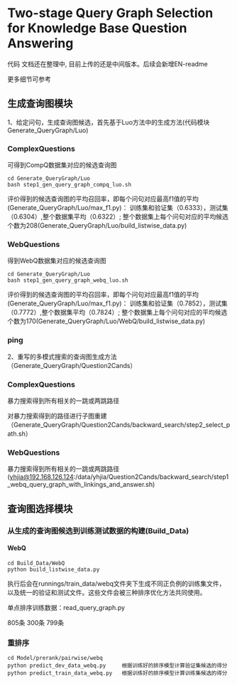 # Two-stage Query Graph Selection for Knowledge Base Question Answering

代码 文档还在整理中, 目前上传的还是中间版本。后续会新增EN-readme

更多细节可参考

## 生成查询图模块

1、给定问句，生成查询图候选，首先基于Luo方法中的生成方法(代码模块Generate_QueryGraph/Luo)

### ComplexQuestions
可得到CompQ数据集对应的候选查询图
```
cd Generate_QueryGraph/Luo
bash step1_gen_query_graph_compq_luo.sh
```

评价得到的候选查询图的平均召回率，即每个问句对应最高f1值的平均(Generate_QueryGraph/Luo/max_f1.py)：
训练集和验证集（0.6333），测试集（0.6304）,整个数据集平均（0.6322）;
整个数据集上每个问句对应的平均候选个数为208(Generate_QueryGraph/Luo/build_listwise_data.py)

### WebQuestions
得到WebQ数据集对应的候选查询图
```
cd Generate_QueryGraph/Luo
bash step1_gen_query_graph_webq_luo.sh
```

评价得到的候选查询图的平均召回率，即每个问句对应最高f1值的平均(Generate_QueryGraph/Luo/max_f1.py)：
训练集和验证集（0.7852），测试集（0.7772）,整个数据集平均（0.7824）;
整个数据集上每个问句对应的平均候选个数为170(Generate_QueryGraph/Luo/WebQ/build_listwise_data.py)

### ping

2、重写的多模式搜索的查询图生成方法（Generate_QueryGraph/Question2Cands）

### ComplexQuestions

暴力搜索得到所有相关的一跳或两跳路径

对暴力搜索得到的路径进行子图重建（Generate_QueryGraph/Question2Cands/backward_search/step2_select_path.sh）


### WebQuestions

暴力搜索得到所有相关的一跳或两跳路径(yhjia@192.168.126.124:/data/yhjia/Question2Cands/backward_search/step1_webq_query_graph_with_linkings_and_answer.sh)


## 查询图选择模块

### 从生成的查询图候选到训练测试数据的构建(Build_Data)

#### WebQ

```
cd Build_Data/WebQ
python build_listwise_data.py
```
执行后会在runnings/train_data/webq文件夹下生成不同正负例的训练集文件，以及统一的验证和测试文件。这些文件会被三种排序优化方法共同使用。

单点排序训练数据：read_query_graph.py

805条    300条    799条


### 重排序
```
cd Model/prerank/pairwise/webq
python predict_dev_data_webq.py     根据训练好的排序模型计算验证集候选的得分
python predict_train_data_webq.py   根据训练好的排序模型计算训练集候选的得分
```